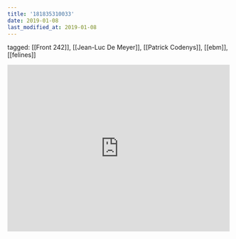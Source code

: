 ```yaml
---
title: '181835310033'
date: 2019-01-08
last_modified_at: 2019-01-08
---
```

tagged: [[Front 242]], [[Jean-Luc De Meyer]], [[Patrick Codenys]], [[ebm]], [[felines]]
<iframe allow="accelerometer; autoplay; clipboard-write; encrypted-media; gyroscope; picture-in-picture" allowfullscreen="" frameborder="0" height="375" id="youtube_iframe" src="https://www.youtube.com/embed/1-sCLN93fSA?feature=oembed&amp;enablejsapi=1&amp;origin=https://safe.txmblr.com&amp;wmode=opaque" width="500"></iframe>